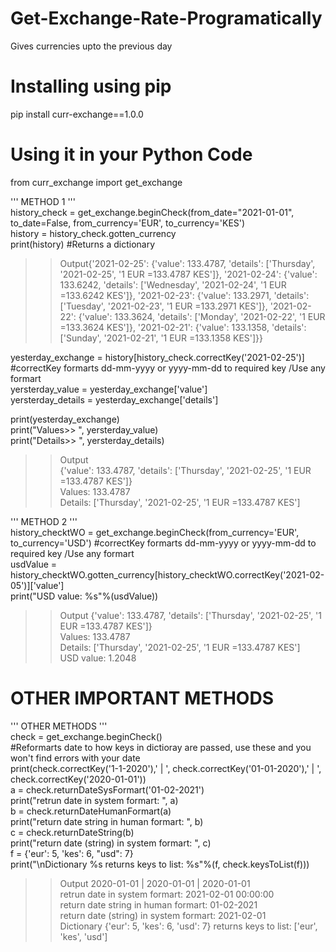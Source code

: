 # Get-Exchange-Rate-Programatically
Gives currencies upto the previous day <br/>

# Installing using pip
pip install curr-exchange==1.0.0<br/>


# Using it in your Python Code

from curr_exchange import get_exchange<br/>

''' METHOD 1 '''<br/>
history_check = get_exchange.beginCheck(from_date="2021-01-01", to_date=False, from_currency='EUR', to_currency='KES')<br/>
history = history_check.gotten_currency<br/>
print(history) #Returns a dictionary<br/>

>>Output{'2021-02-25': {'value': 133.4787, 'details': ['Thursday', '2021-02-25', '1 EUR =133.4787 KES']}, '2021-02-24': {'value': 133.6242, 'details': ['Wednesday', '2021-02-24', '1 EUR =133.6242 KES']}, '2021-02-23': {'value': 133.2971, 'details': ['Tuesday', '2021-02-23', '1 EUR =133.2971 KES']}, '2021-02-22': {'value': 133.3624, 'details': ['Monday', '2021-02-22', '1 EUR =133.3624 KES']}, '2021-02-21': {'value': 133.1358, 'details': ['Sunday', '2021-02-21', '1 EUR =133.1358 KES']}}

yesterday_exchange = history[history_check.correctKey('2021-02-25')] #correctKey formarts dd-mm-yyyy or yyyy-mm-dd to required key /Use any formart<br/>
yersterday_value = yesterday_exchange['value']<br/>
yersterday_details = yesterday_exchange['details']<br/>

print(yesterday_exchange)<br/>
print("Values>> ", yersterday_value)<br/>
print("Details>> ", yersterday_details)<br/>

>>Output <br/>
{'value': 133.4787, 'details': ['Thursday', '2021-02-25', '1 EUR =133.4787 KES']}<br/>
Values:   133.4787<br/>
Details:   ['Thursday', '2021-02-25', '1 EUR =133.4787 KES']<br/>


''' METHOD 2 '''<br/>
history_checktWO = get_exchange.beginCheck(from_currency='EUR', to_currency='USD') #correctKey formarts dd-mm-yyyy or yyyy-mm-dd to required key /Use any formart<br/>
usdValue = history_checktWO.gotten_currency[history_checktWO.correctKey('2021-02-05')]['value']<br/>
print("USD value: %s"%(usdValue))<br/>


>>Output
{'value': 133.4787, 'details': ['Thursday', '2021-02-25', '1 EUR =133.4787 KES']}<br/>
Values:   133.4787<br/>
Details:   ['Thursday', '2021-02-25', '1 EUR =133.4787 KES']<br/>
USD value: 1.2048<br/>


# OTHER IMPORTANT METHODS<br/>

''' OTHER METHODS '''<br/>
check = get_exchange.beginCheck()<br/>
#Reformarts date to how keys in dictioray are passed, use these and you won't find errors with your date<br/>
print(check.correctKey('1-1-2020'),' | ', check.correctKey('01-01-2020'),' | ', check.correctKey('2020-01-01'))<br/>
a = check.returnDateSysFormart('01-02-2021')<br/>
print("retrun date in system formart: ", a)<br/>
b = check.returnDateHumanFormart(a)<br/>
print("return date string in human formart: ", b)<br/>
c = check.returnDateString(b)<br/>
print("return date (string) in system formart: ", c)<br/>
f = {'eur': 5, 'kes': 6, "usd": 7}<br/>
print("\nDictionary %s returns keys to list: %s"%(f, check.keysToList(f)))<br/>

>>Output
2020-01-01  |  2020-01-01  |  2020-01-01 <br/>
retrun date in system formart:  2021-02-01 00:00:00 <br/>
return date string in human formart:  01-02-2021 <br/>
return date (string) in system formart:  2021-02-01 <br/>
Dictionary {'eur': 5, 'kes': 6, 'usd': 7} returns keys to list: ['eur', 'kes', 'usd'] <br/>




